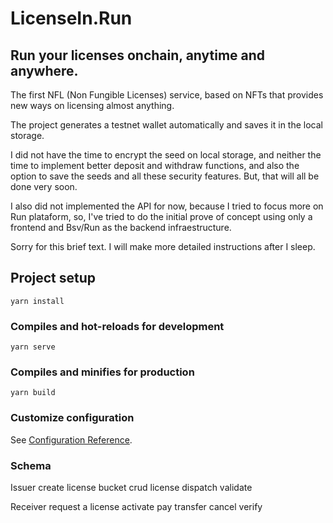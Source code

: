 # LicenseIn.Run
## Run your licenses onchain, anytime and anywhere.

The first NFL (Non Fungible Licenses) service, based on NFTs that provides new ways on licensing almost anything.

The project generates a testnet wallet automatically and saves it in the local storage.

I did not have the time to encrypt the seed on local storage, and neither the time to implement better deposit and withdraw functions, and also the option to save the seeds and all these security features. But, that will all be done very soon.

I also did not implemented the API for now, because I tried to focus more on Run plataform, so, I've tried to do the initial prove of concept using only a frontend and Bsv/Run as the backend infraestructure.

Sorry for this brief text. I will make more detailed instructions after I sleep.

## Project setup
```
yarn install
```

### Compiles and hot-reloads for development
```
yarn serve
```

### Compiles and minifies for production
```
yarn build
```

### Customize configuration
See [Configuration Reference](https://cli.vuejs.org/config/).

### Schema
Issuer
    create license bucket
        crud license
            dispatch
            validate

Receiver
    request a license
    activate
    pay
    transfer
    cancel
    verify
